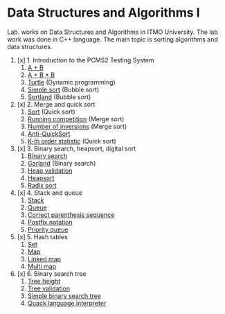 # Data Structures and Algorithms I

Lab. works on Data Structures and Algorithms in ITMO University. The lab work was done in C++ language. The main topic is sorting algorithms and data structures.

1. [x] 1. Introduction to the PCMS2 Testing System
    1. [A + B](https://github.com/I-SER-I/ITMO-Algorithms-1-sem/blob/master/Lab%201/A.cpp)
    2. [A + B * B](https://github.com/I-SER-I/ITMO-Algorithms-1-sem/blob/master/Lab%201/B.cpp)
    3. [Turtle](https://github.com/I-SER-I/ITMO-Algorithms-1-sem/blob/master/Lab%201/C.cpp) (Dynamic programming)
    4. [Simple sort](https://github.com/I-SER-I/ITMO-Algorithms-1-sem/blob/master/Lab%201/D.cpp) (Bubble sort)
    5. [Sortland](https://github.com/I-SER-I/ITMO-Algorithms-1-sem/blob/master/Lab%201/E.cpp) (Bubble sort)
2. [x] 2. Merge and quick sort
    1. [Sort](https://github.com/I-SER-I/ITMO-Algorithms-1-sem/blob/master/Lab%202/A.cpp) (Quick sort)
    2. [Running competition](https://github.com/I-SER-I/ITMO-Algorithms-1-sem/blob/master/Lab%202/B.cpp) (Merge sort)
    3. [Number of inversions](https://github.com/I-SER-I/ITMO-Algorithms-1-sem/blob/master/Lab%202/C.cpp) (Merge sort)
    4. [Anti-QuickSort](https://github.com/I-SER-I/ITMO-Algorithms-1-sem/blob/master/Lab%202/D.cpp)
    5. [K-th order statistic](https://github.com/I-SER-I/ITMO-Algorithms-1-sem/blob/master/Lab%202/E.cpp) (Quick sort)
3. [x] 3. Binary search, heapsort, digital sort
    1. [Binary search](https://github.com/I-SER-I/ITMO-Algorithms-1-sem/blob/master/Lab%203/A.cpp)
    2. [Garland](https://github.com/I-SER-I/ITMO-Algorithms-1-sem/blob/master/Lab%203/B.cpp) (Binary search)
    3. [Heap validation](https://github.com/I-SER-I/ITMO-Algorithms-1-sem/blob/master/Lab%203/C.cpp)
    4. [Heapsort](https://github.com/I-SER-I/ITMO-Algorithms-1-sem/blob/master/Lab%203/D.cpp)
    5. [Radix sort](https://github.com/I-SER-I/ITMO-Algorithms-1-sem/blob/master/Lab%203/E.cpp)
4. [x] 4. Stack and queue
    1. [Stack](https://github.com/I-SER-I/ITMO-Algorithms-1-sem/blob/master/Lab%204/A.cpp)
    2. [Queue](https://github.com/I-SER-I/ITMO-Algorithms-1-sem/blob/master/Lab%204/B.cpp) 
    3. [Correct parenthesis sequence](https://github.com/I-SER-I/ITMO-Algorithms-1-sem/blob/master/Lab%204/C.cpp)
    4. [Postfix notation](https://github.com/I-SER-I/ITMO-Algorithms-1-sem/blob/master/Lab%204/D.cpp)
    5. [Priority queue](https://github.com/I-SER-I/ITMO-Algorithms-1-sem/blob/master/Lab%204/E.cpp)
5. [x] 5. Hash tables
    1. [Set](https://github.com/I-SER-I/ITMO-Algorithms-1-sem/blob/master/Lab%205/A.cpp)
    2. [Map](https://github.com/I-SER-I/ITMO-Algorithms-1-sem/blob/master/Lab%205/B.cpp)
    3. [Linked map](https://github.com/I-SER-I/ITMO-Algorithms-1-sem/blob/master/Lab%205/C.cpp)
    4. [Multi map](https://github.com/I-SER-I/ITMO-Algorithms-1-sem/blob/master/Lab%205/D.cpp)
6. [x] 6. Binary search tree
    1. [Tree height](https://github.com/I-SER-I/ITMO-Algorithms-1-sem/blob/master/Lab%206/A.cpp)
    2. [Tree validation](https://github.com/I-SER-I/ITMO-Algorithms-1-sem/blob/master/Lab%206/B.cpp)
    3. [Simple binary search tree](https://github.com/I-SER-I/ITMO-Algorithms-1-sem/blob/master/Lab%206/C.cpp)
    4. [Quack language interpreter](https://github.com/I-SER-I/ITMO-Algorithms-1-sem/blob/master/Lab%206/D.cpp)